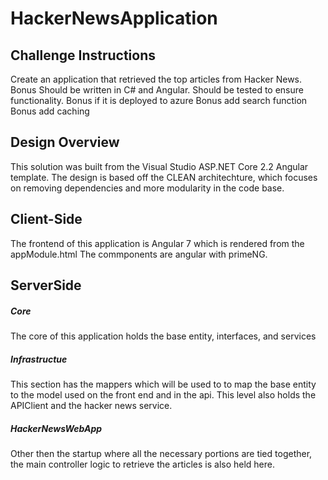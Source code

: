 # HackerNewsApplication

## Challenge Instructions 

Create an application that retrieved the top articles from Hacker News.
Bonus Should be written in C# and Angular.
Should be tested to ensure functionality. 
Bonus if it is deployed to azure 
Bonus add search function
Bonus add caching

## Design Overview
This solution was built from the Visual Studio ASP.NET Core 2.2 Angular template. The design is based off the CLEAN architechture, which focuses 
on removing dependencies and more modularity in the code base. 

## Client-Side
The frontend of this application is Angular 7 which is rendered from the appModule.html The commponents are angular with primeNG. 

## ServerSide

##### Core
The core of this application holds the base entity, interfaces, and services

##### Infrastructue
This section has the mappers which will be used to to map the base entity to the model used on the front end and in the api. This level also holds 
the APIClient and the hacker news service. 

##### HackerNewsWebApp
Other then the startup where all the necessary portions are tied together, the main controller logic to retrieve the articles is also held here. 

